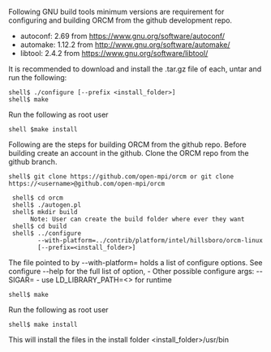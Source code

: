Following GNU build tools minimum versions are requirement for configuring and building ORCM from the github development repo. 

* autoconf: 2.69 from https://www.gnu.org/software/autoconf/
* automake: 1.12.2 from http://www.gnu.org/software/automake/
* libtool:  2.4.2 from https://www.gnu.org/software/libtool/

It is recommended to download and install the .tar.gz file of each, untar and run the following:
```
shell$ ./configure [--prefix <install_folder>]
shell$ make
```
Run the following as root user
```
shell $make install
```

Following are the steps for building ORCM from the github repo. Before building create an account in the github. Clone the ORCM repo from the github branch.
```
shell$ git clone https://github.com/open-mpi/orcm or git clone https://<username>@github.com/open-mpi/orcm

 shell$ cd orcm
 shell$ ./autogen.pl
 shell$ mkdir build  
      Note: User can create the build folder where ever they want 
 shell$ cd build
 shell$ ../configure 
        --with-platform=../contrib/platform/intel/hillsboro/orcm-linux 
        [--prefix=<install_folder>]
```

The file pointed to by --with-platform= holds a list of configure 
options.  See configure --help for the full list of option,
     - Other possible configure args:
                --SIGAR=<PATH>
     - use LD_LIBRARY_PATH=<> for runtime   
```
shell$ make
```
Run the following as root user
```
shell$ make install
```
This will install the files in the install folder  <install_folder>/usr/bin
